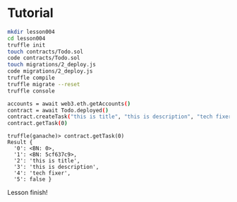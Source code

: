 # Tutorial

~~~ bash terminal
mkdir lesson004
cd lesson004
truffle init
touch contracts/Todo.sol
code contracts/Todo.sol
touch migrations/2_deploy.js
code migrations/2_deploy.js
truffle compile
truffle migrate --reset
truffle console
~~~

~~~ bash truffle console
accounts = await web3.eth.getAccounts()
contract = await Todo.deployed()
contract.createTask("this is title", "this is description", "tech fixer")
contract.getTask(0)
~~~

~~~ Result
truffle(ganache)> contract.getTask(0)
Result {
  '0': <BN: 0>,
  '1': <BN: 5cf637c9>,
  '2': 'this is title',
  '3': 'this is description',
  '4': 'tech fixer',
  '5': false }
~~~

Lesson finish!




